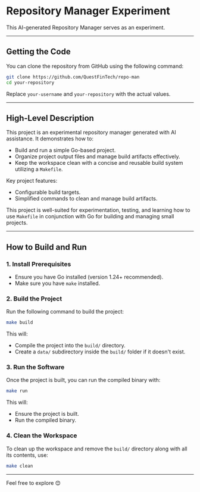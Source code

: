 # Repository Manager Experiment

This AI-generated Repository Manager serves as an experiment.

---

## **Getting the Code**

You can clone the repository from GitHub using the following command:

```bash
git clone https://github.com/QuestFinTech/repo-man
cd your-repository
```

Replace `your-username` and `your-repository` with the actual values.

---

## **High-Level Description**

This project is an experimental repository manager generated with AI assistance. It demonstrates how to:
- Build and run a simple Go-based project.
- Organize project output files and manage build artifacts effectively.
- Keep the workspace clean with a concise and reusable build system utilizing a `Makefile`.

Key project features:
- Configurable build targets.
- Simplified commands to clean and manage build artifacts.

This project is well-suited for experimentation, testing, and learning how to use `Makefile` in conjunction with Go for building and managing small projects.

---

## **How to Build and Run**

### **1. Install Prerequisites**
- Ensure you have Go installed (version 1.24+ recommended).
- Make sure you have `make` installed.

### **2. Build the Project**
Run the following command to build the project:

```bash
make build
```

This will:
- Compile the project into the `build/` directory.
- Create a `data/` subdirectory inside the `build/` folder if it doesn't exist.

### **3. Run the Software**
Once the project is built, you can run the compiled binary with:

```bash
make run
```

This will:
- Ensure the project is built.
- Run the compiled binary.

### **4. Clean the Workspace**
To clean up the workspace and remove the `build/` directory along with all its contents, use:

```bash
make clean
```

---

Feel free to explore 😊